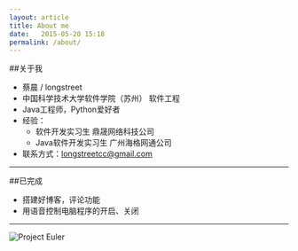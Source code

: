 ```yaml
---
layout: article
title: About me
date:   2015-05-20 15:18
permalink: /about/
---
```

<!-- ######2015-05-10-关于我.md -->


##关于我
- 蔡晨 / longstreet
- 中国科学技术大学软件学院（苏州） 软件工程
- Java工程师，Python爱好者
- 经验：
    - 软件开发实习生 鼎晟网络科技公司 
    - Java软件开发实习生 广州海格网通公司
- 联系方式：longstreetcc@gmail.com

---

##已完成


- 搭建好博客，评论功能
- 用语音控制电脑程序的开启、关闭

---


![Project Euler](https://projecteuler.net/profile/longstreet.png)